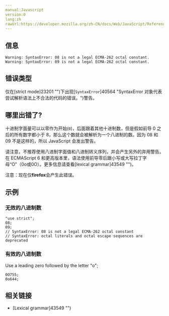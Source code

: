 ```yaml
---
manual:Javascript
version:0
lang:zh
rawUrl:https://developer.mozilla.org/zh-CN/docs/Web/JavaScript/Reference/Errors/Bad_octal
---
```






## 信息<a name="信息"></a>

```
Warning: SyntaxError: 08 is not a legal ECMA-262 octal constant.
Warning: SyntaxError: 09 is not a legal ECMA-262 octal constant.

```

## 错误类型<a name="错误类型"></a>


仅在[strict mode]23201 "")下出现[`SyntaxError`]40564 "SyntaxError 对象代表尝试解析语法上不合法的代码的错误。")警告。


## 哪里出错了?<a name="哪里出错了"></a>


十进制字面量可以以零作为开始(`0`)，后面跟着其他十进制数，但是假如前导 0 之后的所有数字都小于 8，那么这个数就会被解析为一个八进制的数。因为 08 和 09 不是这样的，所以 JavaScript 会发出警告。



请注意，不推荐使用八进制字面值和八进制转义序列，并会产生另外的弃用警告。 在 ECMAScript 6 和更高版本里，语法使用前导零后跟小写或大写拉丁字母“O”（0o或0O）。更多信息请查看[lexical grammar]43549 "")。



注意：现在仅**firefox**会产生此错误。



## 示例<a name="示例"></a>

### 无效的八进制数<a name="无效的八进制数"></a>

```
"use strict";
08;
09;
// SyntaxError: 08 is not a legal ECMA-262 octal constant
// SyntaxError: octal literals and octal escape sequences are deprecated
```

### 有效的八进制数<a name="有效的八进制数"></a>


Use a leading zero followed by the letter &quot;o&quot;;


```
0O755;
0o644;
```

## 相关链接<a name="相关链接"></a>

* [Lexical grammar]43549 "")



